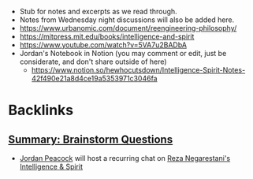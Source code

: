 - Stub for notes and excerpts as we read through.
- Notes from Wednesday night discussions will also be added here.
- https://www.urbanomic.com/document/reengineering-philosophy/
- https://mitpress.mit.edu/books/intelligence-and-spirit
- https://www.youtube.com/watch?v=5VA7u2BADbA
- Jordan's Notebook in Notion (you may comment or edit, just be considerate, and don't share outside of here)
    - https://www.notion.so/hewhocutsdown/Intelligence-Spirit-Notes-42f490e21a8d4ce19a5353971c3046fa

# Backlinks
## [Summary: Brainstorm Questions](<Summary: Brainstorm Questions.md>)
- [Jordan Peacock](<Jordan Peacock.md>) will host a recurring chat on [Reza Negarestani's Intelligence & Spirit](<Reza Negarestani's Intelligence & Spirit.md>)

